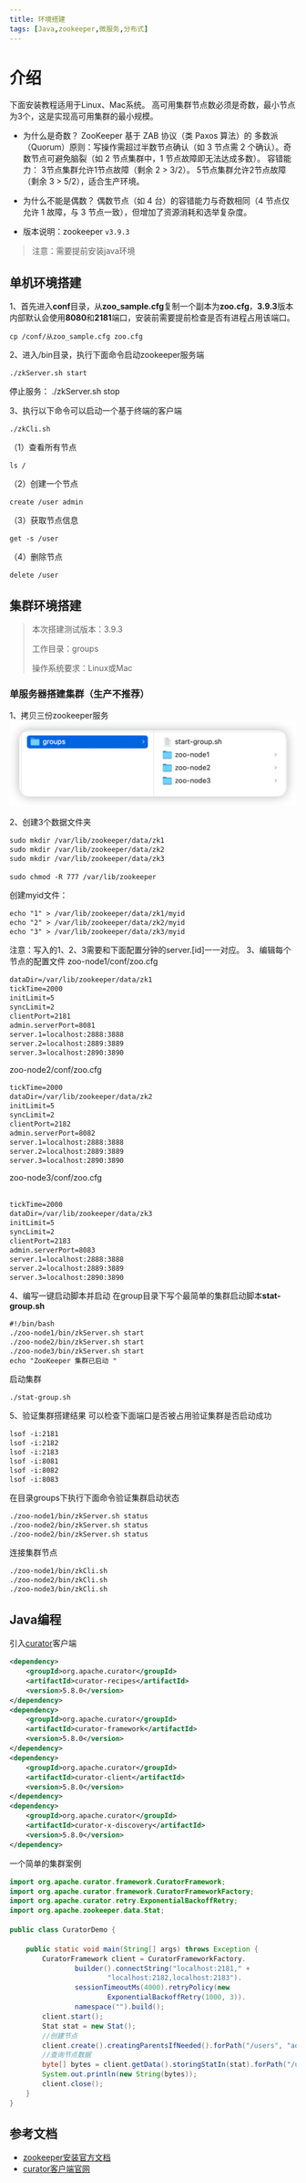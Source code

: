 ```yaml
---
title: 环境搭建
tags: [Java,zookeeper,微服务,分布式]
---
```

# 介绍
下面安装教程适用于Linux、Mac系统。
高可用集群节点数必须是奇数，最小节点为3个，这是实现高可用集群的最小规模。
 
- 为什么是奇数？
ZooKeeper 基于 ZAB 协议（类 Paxos 算法）的 多数派（Quorum）原则：写操作需超过半数节点确认（如 3 节点需 2 个确认）。奇数节点可避免脑裂（如 2 节点集群中，1 节点故障即无法达成多数）。
容错能力：
3节点集群允许1节点故障（剩余 2 > 3/2）。
5节点集群允许2节点故障（剩余 3 > 5/2），适合生产环境。
- 为什么不能是偶数？
偶数节点（如 4 台）的容错能力与奇数相同（4 节点仅允许 1 故障，与 3 节点一致），但增加了资源消耗和选举复杂度。

- 版本说明：zookeeper `v3.9.3`
> 注意：需要提前安装java环境
## 单机环境搭建
1、首先进入**conf**目录，从**zoo_sample.cfg**复制一个副本为**zoo.cfg**，**3.9.3**版本内部默认会使用**8080**和**2181**端口，安装前需要提前检查是否有进程占用该端口。
```shell
cp /conf/从zoo_sample.cfg zoo.cfg
```
2、进入/bin目录，执行下面命令启动zookeeper服务端
```shell
./zkServer.sh start
```
停止服务： ./zkServer.sh stop

3、执行以下命令可以启动一个基于终端的客户端
```shell
./zkCli.sh
```
（1）查看所有节点
```shell
ls /
```
（2）创建一个节点
```shell
create /user admin
```
（3）获取节点信息
```shell
get -s /user
```
（4）删除节点
```shell
delete /user
```
## 集群环境搭建
>本次搭建测试版本：3.9.3
> 
> 工作目录：groups
> 
> 操作系统要求：Linux或Mac
### 单服务器搭建集群（生产不推荐）
1、拷贝三份zookeeper服务
![img1.png](img1.png)

2、创建3个数据文件夹
```shell
sudo mkdir /var/lib/zookeeper/data/zk1
sudo mkdir /var/lib/zookeeper/data/zk2
sudo mkdir /var/lib/zookeeper/data/zk3

sudo chmod -R 777 /var/lib/zookeeper
```
创建myid文件：
```shell
echo "1" > /var/lib/zookeeper/data/zk1/myid
echo "2" > /var/lib/zookeeper/data/zk2/myid
echo "3" > /var/lib/zookeeper/data/zk3/myid
```
注意：写入的1、2、3需要和下面配置分钟的server.[id]一一对应。
3、编辑每个节点的配置文件
zoo-node1/conf/zoo.cfg
```shell
dataDir=/var/lib/zookeeper/data/zk1
tickTime=2000
initLimit=5
syncLimit=2
clientPort=2181
admin.serverPort=8081
server.1=localhost:2888:3888
server.2=localhost:2889:3889
server.3=localhost:2890:3890
```
zoo-node2/conf/zoo.cfg
```shell
tickTime=2000
dataDir=/var/lib/zookeeper/data/zk2
initLimit=5
syncLimit=2
clientPort=2182
admin.serverPort=8082
server.1=localhost:2888:3888
server.2=localhost:2889:3889
server.3=localhost:2890:3890
```
zoo-node3/conf/zoo.cfg
```shell

tickTime=2000
dataDir=/var/lib/zookeeper/data/zk3
initLimit=5
syncLimit=2
clientPort=2183
admin.serverPort=8083
server.1=localhost:2888:3888
server.2=localhost:2889:3889
server.3=localhost:2890:3890
```
4、编写一键启动脚本并启动
在group目录下写个最简单的集群启动脚本**stat-group.sh**
```shell
#!/bin/bash
./zoo-node1/bin/zkServer.sh start
./zoo-node2/bin/zkServer.sh start
./zoo-node3/bin/zkServer.sh start
echo "ZooKeeper 集群已启动 "
```
启动集群
```shell
./stat-group.sh
```
5、验证集群搭建结果
可以检查下面端口是否被占用验证集群是否启动成功
```shell
lsof -i:2181
lsof -i:2182
lsof -i:2183
lsof -i:8081
lsof -i:8082
lsof -i:8083
```
在目录groups下执行下面命令验证集群启动状态
```shell
./zoo-node1/bin/zkServer.sh status
./zoo-node2/bin/zkServer.sh status
./zoo-node2/bin/zkServer.sh status
```
连接集群节点
```shell
./zoo-node1/bin/zkCli.sh
./zoo-node2/bin/zkCli.sh
./zoo-node3/bin/zkCli.sh
```

## Java编程
引入[curator](https://curator.apache.org/docs/about)客户端

```xml
<dependency>
    <groupId>org.apache.curator</groupId>
    <artifactId>curator-recipes</artifactId>
    <version>5.8.0</version>
</dependency>
<dependency>
    <groupId>org.apache.curator</groupId>
    <artifactId>curator-framework</artifactId>
    <version>5.8.0</version>
</dependency>
<dependency>
    <groupId>org.apache.curator</groupId>
    <artifactId>curator-client</artifactId>
    <version>5.8.0</version>
</dependency>
<dependency>
    <groupId>org.apache.curator</groupId>
    <artifactId>curator-x-discovery</artifactId>
    <version>5.8.0</version>
</dependency>
```
一个简单的集群案例
```java
import org.apache.curator.framework.CuratorFramework;
import org.apache.curator.framework.CuratorFrameworkFactory;
import org.apache.curator.retry.ExponentialBackoffRetry;
import org.apache.zookeeper.data.Stat;

public class CuratorDemo {

    public static void main(String[] args) throws Exception {
        CuratorFramework client = CuratorFrameworkFactory.
                builder().connectString("localhost:2181," +
                        "localhost:2182,localhost:2183").
                sessionTimeoutMs(4000).retryPolicy(new
                        ExponentialBackoffRetry(1000, 3)).
                namespace("").build();
        client.start();
        Stat stat = new Stat();
        //创建节点
        client.create().creatingParentsIfNeeded().forPath("/users", "admin".getBytes());
        //查询节点数据
        byte[] bytes = client.getData().storingStatIn(stat).forPath("/users");
        System.out.println(new String(bytes));
        client.close();
    }
}
```
## 参考文档
- [zookeeper安装官方文档](https://zookeeper.apache.org/doc/r3.9.3/zookeeperStarted.html)
- [curator客户端官网](https://curator.apache.org/docs/about)
